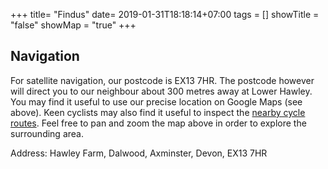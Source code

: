 +++
title= "Findus"
date= 2019-01-31T18:18:14+07:00
tags = []
showTitle = "false"
showMap = "true" 
+++


## Navigation

For satellite navigation, our postcode is EX13 7HR. The postcode however will direct you to our neighbour about 300 metres away at Lower Hawley. You may find it useful to use our precise location on Google Maps (see above). Keen cyclists may also find it useful to inspect the [nearby cycle routes](http://www.opencyclemap.org/?zoom=16&lat=50.80459&lon=-3.08909&layers=B00). Feel free to pan and zoom the map above in order to explore the surrounding area.


Address:
Hawley Farm, Dalwood, Axminster, Devon, EX13 7HR

